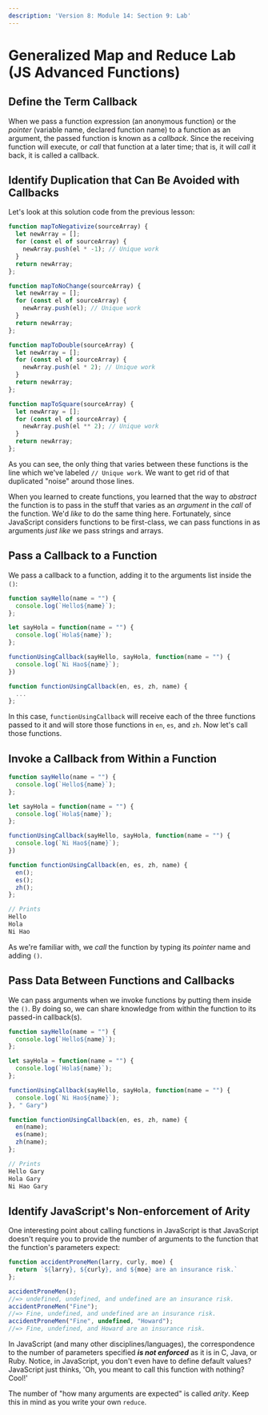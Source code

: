 ```yaml
---
description: 'Version 8: Module 14: Section 9: Lab'
---
```


# Generalized Map and Reduce Lab \(JS Advanced Functions\)

## Define the Term Callback

When we pass a function expression \(an anonymous function\) or the _pointer_ \(variable name, declared function name\) to a function as an argument, the passed function is known as a _callback_. Since the receiving function will execute, or _call_ that function at a later time; that is, it will _call_ it back, it is called a callback.

## Identify Duplication that Can Be Avoided with Callbacks

Let's look at this solution code from the previous lesson:

```javascript
function mapToNegativize(sourceArray) {
  let newArray = [];
  for (const el of sourceArray) {
    newArray.push(el * -1); // Unique work
  }
  return newArray;
};

function mapToNoChange(sourceArray) {
  let newArray = [];
  for (const el of sourceArray) {
    newArray.push(el); // Unique work
  }
  return newArray;
};

function mapToDouble(sourceArray) {
  let newArray = [];
  for (const el of sourceArray) {
    newArray.push(el * 2); // Unique work
  }
  return newArray;
};

function mapToSquare(sourceArray) {
  let newArray = [];
  for (const el of sourceArray) {
    newArray.push(el ** 2); // Unique work
  }
  return newArray;
};
```

As you can see, the only thing that varies between these functions is the line which we've labeled `// Unique work`. We want to get rid of that duplicated "noise" around those lines.

When you learned to create functions, you learned that the way to _abstract_ the function is to pass in the stuff that varies as an _argument_ in the _call_ of the function. We'd _like_ to do the same thing here. Fortunately, since JavaScript considers functions to be first-class, we can pass functions in as arguments _just like_ we pass strings and arrays.

## Pass a Callback to a Function

We pass a callback to a function, adding it to the arguments list inside the `()`:

```javascript
function sayHello(name = "") {
  console.log(`Hello${name}`);
};

let sayHola = function(name = "") {
  console.log(`Hola${name}`);
};

functionUsingCallback(sayHello, sayHola, function(name = "") {
  console.log(`Ni Hao${name}`);
})

function functionUsingCallback(en, es, zh, name) {
  ...
};
```

In this case, `functionUsingCallback` will receive each of the three functions passed to it and will store those functions in `en`, `es`, and `zh`. Now let's call those functions.

## Invoke a Callback from Within a Function

```javascript
function sayHello(name = "") {
  console.log(`Hello${name}`);
};

let sayHola = function(name = "") {
  console.log(`Hola${name}`);
};

functionUsingCallback(sayHello, sayHola, function(name = "") {
  console.log(`Ni Hao${name}`);
})

function functionUsingCallback(en, es, zh, name) {
  en();
  es();
  zh();
};

// Prints
Hello
Hola
Ni Hao
```

As we're familiar with, we _call_ the function by typing its _pointer_ name and adding `()`.

## Pass Data Between Functions and Callbacks

We can pass arguments when we invoke functions by putting them inside the `()`. By doing so, we can share knowledge from within the function to its passed-in callback\(s\).

```javascript
function sayHello(name = "") {
  console.log(`Hello${name}`);
};

let sayHola = function(name = "") {
  console.log(`Hola${name}`);
};

functionUsingCallback(sayHello, sayHola, function(name = "") {
  console.log(`Ni Hao${name}`);
}, " Gary")

function functionUsingCallback(en, es, zh, name) {
  en(name);
  es(name);
  zh(name);
};

// Prints
Hello Gary
Hola Gary
Ni Hao Gary
```

## Identify JavaScript's Non-enforcement of Arity

One interesting point about calling functions in JavaScript is that JavaScript doesn't require you to provide the number of arguments to the function that the function's parameters expect:

```javascript
function accidentProneMen(larry, curly, moe) {
  return `${larry}, ${curly}, and ${moe} are an insurance risk.`
};

accidentProneMen();
//=> undefined, undefined, and undefined are an insurance risk.
accidentProneMen("Fine");
//=> Fine, undefined, and undefined are an insurance risk.
accidentProneMen("Fine", undefined, "Howard");
//=> Fine, undefined, and Howard are an insurance risk.
```

In JavaScript \(and many other disciplines/languages\), the correspondence to the number of parameters specified _**is not enforced**_ as it is in C, Java, or Ruby. Notice, in JavaScript, you don't even have to define default values? JavaScript just thinks, 'Oh, you meant to call this function with nothing? Cool!'

The number of "how many arguments are expected" is called _arity_. Keep this in mind as you write your own `reduce`.

